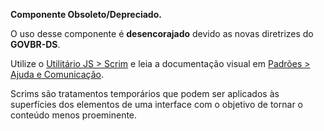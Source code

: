 <div class="br-message warning" role="alert">
    <div class="icon" aria-label="Componente Obsoleto">
        <i class="fas fa-exclamation-triangle fa-lg" aria-hidden="true"></i>
    </div>
    <div class="content">
        <p><strong>Componente Obsoleto/Depreciado.</strong></p>
        <p>O uso desse componente é <strong>desencorajado</strong> devido as novas diretrizes do <strong>GOVBR-DS</strong>.</p>
        <p>Utilize o <a href="/util/scrim/">Utilitário JS > Scrim</a> e leia a documentação visual em <a href="/padroes/ajuda/">Padrões > Ajuda e Comunicação</a>.</p>
    </div>
</div>

Scrims são tratamentos temporários que podem ser aplicados às superfícies dos elementos de uma interface com o objetivo de tornar o conteúdo menos proeminente.

